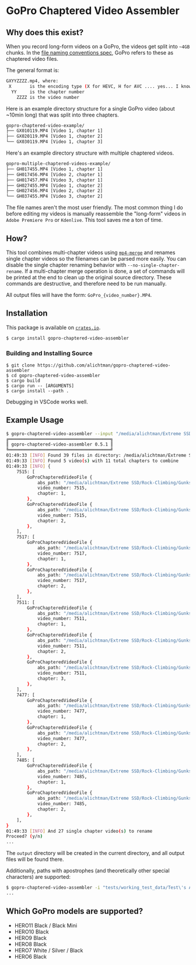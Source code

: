 # GoPro Chaptered Video Assembler

## Why does this exist?

When you record long-form videos on a GoPro, the videos get split into `~4GB` chunks. In the [file naming conventions spec](https://community.gopro.com/s/article/GoPro-Camera-File-Naming-Convention?language=en_US), GoPro refers to these as chaptered video files.

The general format is:

```bash
GXYYZZZZ.mp4, where:
 X       is the encoding type (X for HEVC, H for AVC .... yes... I know)
  YY     is the chapter number
    ZZZZ is the video number
```

Here is an example directory structure for a single GoPro video (about ~10min long) that was split into three chapters.

```bash
gopro-chaptered-video-example/
├── GX010119.MP4 [Video 1, chapter 1]
├── GX020119.MP4 [Video 1, chapter 2]
└── GX030119.MP4 [Video 1, chapter 3]
```

Here's an example directory structure with multiple chaptered videos.

```bash
gopro-multiple-chaptered-videos-example/
├── GH017455.MP4 [Video 1, chapter 1]
├── GH017456.MP4 [Video 2, chapter 1]
├── GH017457.MP4 [Video 3, chapter 1]
├── GH027455.MP4 [Video 1, chapter 2]
├── GH027456.MP4 [Video 2, chapter 2]
└── GH037455.MP4 [Video 3, chapter 2]
```

The file names aren't the most user friendly. The most common thing I do before editing my videos is manually reassemble the "long-form" videos in `Adobe Premiere Pro` or `Kdenlive`. This tool saves me a ton of time.

## How?

This tool combines multi-chapter videos using [`mp4-merge`](https://github.com/gyroflow/mp4-merge) and renames single chapter videos so the filenames can be parsed more easily. You can disable the single chapter renaming behavior with `--no-single-chapter-rename`. If a multi-chapter merge operation is done, a set of commands will be printed at the end to clean up the original source directory. These commands are destructive, and therefore need to be run manually.

All output files will have the form: `GoPro_{video_number}.MP4`.

## Installation

This package is available on [`crates.io`](https://crates.io/crates/gopro-chaptered-video-assembler).

```bash
$ cargo install gopro-chaptered-video-assembler
```

### Building and Installing Source

```
$ git clone https://github.com/alichtman/gopro-chaptered-video-assembler
$ cd gopro-chaptered-video-assembler
$ cargo build
$ cargo run -- [ARGUMENTS]
$ cargo install --path .
```

Debugging in VSCode works well.

## Example Usage

```bash
$ gopro-chaptered-video-assembler --input "/media/alichtman/Extreme SSD/Rock-Climbing/Gunks/High Exposure/" --output output
╔═══════════════════════════════════════╗
║ gopro-chaptered-video-assembler 0.5.1 ║
╚═══════════════════════════════════════╝
01:49:33 [INFO] Found 39 files in directory: /media/alichtman/Extreme SSD/Rock-Climbing/Gunks/High Exposure
01:49:33 [INFO] Found 5 video(s) with 11 total chapters to combine
01:49:33 [INFO] {
    7515: [
        GoProChapteredVideoFile {
            abs_path: "/media/alichtman/Extreme SSD/Rock-Climbing/Gunks/High Exposure/GH017515.MP4",
            video_number: 7515,
            chapter: 1,
        },
        GoProChapteredVideoFile {
            abs_path: "/media/alichtman/Extreme SSD/Rock-Climbing/Gunks/High Exposure/GH027515.MP4",
            video_number: 7515,
            chapter: 2,
        },
    ],
    7517: [
        GoProChapteredVideoFile {
            abs_path: "/media/alichtman/Extreme SSD/Rock-Climbing/Gunks/High Exposure/GH017517.MP4",
            video_number: 7517,
            chapter: 1,
        },
        GoProChapteredVideoFile {
            abs_path: "/media/alichtman/Extreme SSD/Rock-Climbing/Gunks/High Exposure/GH027517.MP4",
            video_number: 7517,
            chapter: 2,
        },
    ],
    7511: [
        GoProChapteredVideoFile {
            abs_path: "/media/alichtman/Extreme SSD/Rock-Climbing/Gunks/High Exposure/GH017511.MP4",
            video_number: 7511,
            chapter: 1,
        },
        GoProChapteredVideoFile {
            abs_path: "/media/alichtman/Extreme SSD/Rock-Climbing/Gunks/High Exposure/GH027511.MP4",
            video_number: 7511,
            chapter: 2,
        },
        GoProChapteredVideoFile {
            abs_path: "/media/alichtman/Extreme SSD/Rock-Climbing/Gunks/High Exposure/GH037511.MP4",
            video_number: 7511,
            chapter: 3,
        },
    ],
    7477: [
        GoProChapteredVideoFile {
            abs_path: "/media/alichtman/Extreme SSD/Rock-Climbing/Gunks/High Exposure/GH017477.MP4",
            video_number: 7477,
            chapter: 1,
        },
        GoProChapteredVideoFile {
            abs_path: "/media/alichtman/Extreme SSD/Rock-Climbing/Gunks/High Exposure/GH027477.MP4",
            video_number: 7477,
            chapter: 2,
        },
    ],
    7485: [
        GoProChapteredVideoFile {
            abs_path: "/media/alichtman/Extreme SSD/Rock-Climbing/Gunks/High Exposure/GH017485.MP4",
            video_number: 7485,
            chapter: 1,
        },
        GoProChapteredVideoFile {
            abs_path: "/media/alichtman/Extreme SSD/Rock-Climbing/Gunks/High Exposure/GH027485.MP4",
            video_number: 7485,
            chapter: 2,
        },
    ],
}
01:49:33 [INFO] And 27 single chapter video(s) to rename
Proceed? (y/n)
...
```

The `output` directory will be created in the current directory, and all output files will be found there.

Additionally, paths with apostrophes (and theoretically other special characters) are supported:

```bash
$ gopro-chaptered-video-assembler -i "tests/working_test_data/Test\'s Apostrophe"  -o tests/output
...
```

## Which GoPro models are supported?

- HERO11 Black / Black Mini
- HERO10 Black
- HERO9 Black
- HERO8 Black
- HERO7 White / Silver / Black
- HERO6 Black
